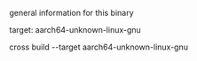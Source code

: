 general information for this binary

target: aarch64-unknown-linux-gnu

cross build --target aarch64-unknown-linux-gnu
